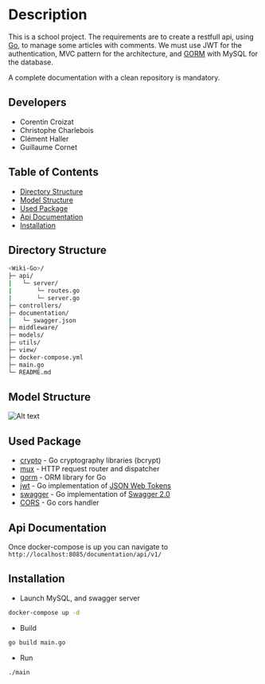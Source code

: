 # Description

This is a school project. The requirements are to create 
a restfull api, using [Go](https://golang.org/), to 
manage some articles with comments. We must 
use JWT for the authentication, MVC pattern for the 
architecture, and [GORM](https://gorm.io/index.html) 
with MySQL for the database.

A complete documentation with a clean repository is mandatory.

## Developers

- Corentin Croizat
- Christophe Charlebois
- Clément Haller
- Guillaume Cornet

## Table of Contents

- [Directory Structure](#directory-structure)
- [Model Structure](#model-structure)
- [Used Package](#used-package)
- [Api Documentation](#api-documentation)
- [Installation](#installation)
  
## Directory Structure

``` bash
<Wiki-Go>/
├─ api/
|   └─ server/
|       └─ routes.go
|       └─ server.go
├─ controllers/
├─ documentation/
|   └─ swagger.json
├─ middleware/
├─ models/
├─ utils/
├─ view/
├─ docker-compose.yml
├─ main.go
└─ README.md
```

## Model Structure

![Alt text](https://user-images.githubusercontent.com/29546258/107534201-fea3b800-6bbf-11eb-9258-7487036ba847.jpg)

## Used Package

* [crypto](https://github.com/golang/crypto) - Go cryptography libraries (bcrypt)
* [mux](https://github.com/gorilla/mux) - HTTP request router and dispatcher
* [gorm](https://gorm.io/) - ORM library for Go
* [jwt](https://github.com/dgrijalva/jwt-go) - Go implementation of [JSON Web Tokens](https://self-issued.info/docs/draft-ietf-oauth-json-web-token.html)
* [swagger](https://github.com/go-swagger/go-swagger) - Go implementation of [Swagger 2.0](https://github.com/OAI/OpenAPI-Specification/blob/master/versions/2.0.md)
* [CORS](https://github.com/rs/cors) - Go cors handler

## Api Documentation

Once docker-compose is up you can navigate to 
`http://localhost:8085/documentation/api/v1/`

## Installation

* Launch MySQL, and swagger server
``` bash
docker-compose up -d
```
* Build
``` bash
go build main.go
```
* Run
``` bash
./main
```
